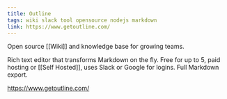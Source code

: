 ```yaml
---
title: Outline
tags: wiki slack tool opensource nodejs markdown
link: https://www.getoutline.com/
---
```

Open source [[Wiki]] and knowledge base for growing teams.

Rich text editor that transforms Markdown on the fly. Free for up to 5, paid hosting or [[Self Hosted]], uses Slack or Google for logins. Full Markdown export.

https://www.getoutline.com/
